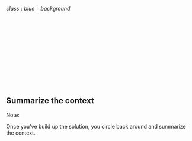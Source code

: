 $class:blue-background$

<h2 class="left white" style="padding-top: 200px;">
  Summarize the context
</h2>

Note:

Once you've build up the solution, you circle back around and summarize the context.


